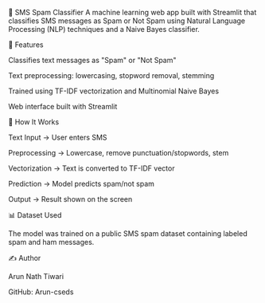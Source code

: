 📧 SMS Spam Classifier
A machine learning web app built with Streamlit that classifies SMS messages as Spam or Not Spam using Natural Language Processing (NLP) techniques and a Naive Bayes classifier.

🚀 Features

Classifies text messages as "Spam" or "Not Spam"

Text preprocessing: lowercasing, stopword removal, stemming

Trained using TF-IDF vectorization and Multinomial Naive Bayes

Web interface built with Streamlit



🧪 How It Works

Text Input → User enters SMS

Preprocessing → Lowercase, remove punctuation/stopwords, stem

Vectorization → Text is converted to TF-IDF vector

Prediction → Model predicts spam/not spam

Output → Result shown on the screen



📊 Dataset Used

The model was trained on a public SMS spam dataset containing labeled spam and ham messages.

✍️ Author

Arun Nath Tiwari

GitHub: Arun-cseds